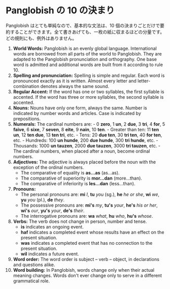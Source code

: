 # Panglobish の 10 の決まり

Panglobish はとても単純なので、基本的な文法は、10 個の決まりごとだけで要約することができます。全て書きあげても、一枚の紙に収まるほどの分量です。どの規則にも、例外はありません。

1. **World Words:**
   Panglobish is an evenly global language.
   International words are borrowed from all parts of the world to Panglobish.
   They are adapted to the Panglobish pronunciation and orthography.
   One base word is admitted and additional words are built from it according to rule 10.
2. **Spelling and pronunciation:**
   Spelling is simple and regular.
   Each word is pronounced exactly as it is written.
   Almost every letter and letter-combination denotes always the same sound.
3. **Regular Accent:**
   If the word has one or two syllables, the first syllable is accented.
   If the word has three or more syllables, the second syllable is accented.
4. **Nouns:**
   Nouns have only one form, always the same.
   Number is indicated by number words and articles.
   Case is indicated by prepositions.
5. **Numerals:**
   The cardinal numbers are:
       - 0 **zero**, 1 **un**, 2 **due**, 3 **tri**, 4 **for**, 5 **faive**, 6 **sixe**,
         7 **seven**, 8 **eite**, 9 **nain**, 10 **ten**.
       - Greater than ten: 11 **ten un**, 12 **ten due**, 13 **ten tri**, etc.
       - Tens: 20 **due ten**, 30 **tri ten**, 40 **for ten**, etc.
       - Hundreds: 100 **un hunde**, 200 **due hunde**, 300 **tri hunde**, etc.
       - Thousands: 1000 **un tauzen**, 2000 **due tauzen**, 3000 **tri tauzen**, etc.
       - The cardinal numbers, when placed after a noun, become ordinal numbers.
6. **Adjectives:**
   The adjective is always placed before the noun with the exception of the ordinal numbers.
    - The comparative of equality is **as...as** (as...as).
    - The comparative of superiority is **mor...dan** (more...than).
    - The comparative of inferiority is **les...dan** (less...than).
7. **Pronouns:**
    - The personal pronouns are:
     **mi** _I_, **tu** _you_ (sg.), **he** _he or she_,
     **wi** _we_, **yu** _you_ (pl.), **de** _they_.
    - The possessive pronouns are:
      **mi's** _my_, **tu's** _your_, **he's** _his or her_,
      **wi's** _our_, **yu's** _your_, **de's** _their_.
     - The interrogative pronouns are: **wa** _what_, **hu** _who_, **hu's** _whose_.
8. **Verbs:**
   The verb does not change in person, number and tense.
    - **is** indicates an ongoing event.
    - **haf** indicates a completed event whose results have an effect on the present situation.
    - **was** indicates a completed event that has no connection to the present situation.
    - **wil** indicates a future event.
9. **Word order:**
   The word order is subject – verb – object, in declarations and questions alike.
10. **Word building:**
   In Panglobish, words change only when their actual meaning changes.
   Words don't ever change only to serve in a different grammatical role.

